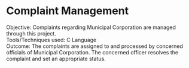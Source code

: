 # Complaint Management 
Objective: Complaints regarding Municipal Corporation are managed through this project.<br />
Tools/Techniques used: C Language	<br />
Outcome: The complaints are assigned to and processed by concerned officials of Municipal Corporation. The concerned officer resolves the complaint and set an appropriate status.
